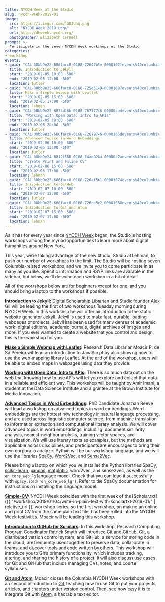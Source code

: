 ```yaml
---
title: NYCDH Week at the Studio
slug: nycdh-week-2019-01
image: 
  src: https://i.imgur.com/lGDJUhq.png
  alt: "NYCDH Week 2019 Logo"
  url: http://dhweek.nycdh.org/
  photographer: Elizabeth Cornell
prompt: >-
  Participate in the seven NYCDH Week workshops at the Studio
categories:
- workshop
events:
- guid: "CAL-00bb9e25-686facc0-0168-72642b5e-0000162fevents%40columbia.edu"
  title: Introduction to Jekyll
  start: "2019-02-05 10:00 -500"
  end: "2019-02-05 12:00 -500"
  location: butler
- guid: "CAL-00bb9e25-686facc0-0168-725e5148-00001607events%40columbia.edu"
  title: Make a Simple Webmap with Leaflet
  start: "2019-02-05 15:00 -500"
  end: "2019-02-05 17:00 -500"
  location: lehman
- guid: "CAL-00bb9e25-6874d36b-0168-76777746-00000cadevents%40columbia.edu"
  title: "Working with Open Data: Intro to APIs"
  start: "2019-02-05 18:00 -500"
  end: "2019-02-05 20:00 -500"
  location: butler
- guid: "CAL-00bb9e25-686facc0-0168-72679746-0000165devents%40columbia.edu"
  title: Advanced Topics in Word Embeddings
  start: "2019-02-06 10:00 -500"
  end: "2019-02-06 12:00 -500"
  location: butler
- guid: "CAL-00bb9e24-6812f580-0168-14ad028a-00000c2aevents%40columbia.edu"
  title: "Create Print and Online CV"
  start: "2019-02-06 15:00 -500"
  end: "2019-02-06 17:00 -500"
  location: lehman
- guid: "CAL-00bb9e25-686facc0-0168-726af561-00001674events%40columbia.edu"
  title: Introduction to GitHub
  start: "2019-02-07 10:00 -500"
  end: "2019-02-07 12:00 -500"
  location: butler
- guid: "CAL-00bb9e25-686facc0-0168-726ce5e2-00001680events%40columbia.edu"
  title: Introduction to Git and Atom
  start: "2019-02-07 15:00 -500"
  end: "2019-02-07 17:00 -500"
  location: lehman
---
```


As it has for every year since [NYCDH Week](http://dhweek.nycdh.org) began,
the Studio is hosting workshops among the myriad opportunities to learn more
about digital humanities around New York.

This year, we’re taking advantage of the new Studio, Studio at Lehman, to push
our number of workshops to the limit. The Studio will be hosting seven
Columbia-related workshops, and we invite you to come participate in as many
as you like. Specific information and RSVP links are available in the sidebar,
but below, we’ll describe each workshop in a bit of detail.

All of the workshops below are for beginners except for one, and you should
bring a laptop to the workshops if possible.

**[Introduction to
Jekyll](http://dhweek.nycdh.org/event/introduction-to-jekyll/):** Digital
Scholarship Librarian and Studio founder Alex Gil will be leading the first of
two workshops Tuesday morning during NYCDH Week. In this workshop he will
offer an introduction to the static website generator
[Jekyll](http://jekyllrb.com). Jekyll is used to make fast, durable, loading
webpages or projects. Jekyll has been used for many genres of academic work:
digital editions, academic journals, digital archives of images and more. If
you ever wanted to create a website that you control and design, this is the
workshop for you.

**[Make a Simple Webmap with
Leaflet](http://dhweek.nycdh.org/event/make-a-simple-webmap-with-leaflet/):**
Research Data Librarian Moacir P. de Sá Pereira will lead an introduction to
JavaScript by also showing how to use the web-mapping library
[Leaflet](http://leafletjs.com). At the end of the workshop, users will be
able to embed maps in webpages using data they provide.

**[Working with Open Data: Intro to
APIs](http://dhweek.nycdh.org/event/working-with-open-data-intro-to-apis-2/):**
There is so much data out on the web that knowing how to use APIs will let you
explore and collect that data in a reliable and efficient way. This workshop
will be taught by Amir Imani, a student at the Data Science Institute and a
grantee at the Brown Institute for Media Innovation.

**[Advanced Topics in Word
Embeddings](http://dhweek.nycdh.org/event/advanced-topics-in-word-embeddings/):**
PhD Candidate Jonathan Reeve will lead a workshop on advanced topics in word
embeddings. Word embeddings are the hottest new technology in natural language
processing, and are used across linguistic computer science, from machine
translation to information extraction and computational literary analysis. We
will cover advanced topics in word embeddings, including: document similarity
analysis, nearest-neighbor analysis, training vector spaces, and
visualization. We will use literary texts as examples, but the methods are
applicable across disciplines, and participants are encouraged to bring their
own corpora to analyze. Python will be our workshop language, and we will use
the libraries [SpaCy](http://spacy.io),
[Word2Vec](https://en.wikipedia.org/wiki/Word2vec), and
[Sense2Vec](https://github.com/explosion/sense2vec).

Please bring a laptop on which you’ve installed the Python libraries SpaCy,
[scikit-learn](https://scikit-learn.org/stable/),
[pandas](https://pandas.pydata.org/), [matplotlib](https://matplotlib.org/),
word2vec, and sense2vec, as well as the `en_core_web_lg` language model. Check
that you can load it successfully with `spacy.load('en_core_web_lg')`. Refer
to the SpaCy documentation for instructions on installing the language model.

**[Simple-CV](http://dhweek.nycdh.org/event/simple-cv/):** NYCDH Week
coincides with the first week of the [Scholar.txt]({{ "/workshop/2019/01/04/write-in-plain-text-with-scholartxt-2019-01/" | relative_url }}) workshop
series, so the first workshop, on making an online and print CV from the same
plain text file, has been rolled into the NYCDH Week festivities. Moacir will
be leading this workshop.

**[Introduction to GitHub for
Scholars](http://dhweek.nycdh.org/event/introduction-to-github-for-scholars/):**
In this workshop, Research Computing Program Coordinator Patrick Smyth will
introduce [Git](http://www.git-scm.com) and [GitHub](http://github.com). Git,
a distributed version control system, and GitHub, a service for storing code
in the cloud, are frequently used together to preserve data, collaborate in
teams, and discover tools and code written by others. This workshop will
introduce you to Git’s primary functionality, which includes tracking,
altering, and sharing the history of a project. It will also discuss use cases
for Git and GitHub that include managing CVs, notes, and course syllabuses.

**[Git and Atom](http://dhweek.nycdh.org/event/git-and-atom/):** Moacir closes
the Columbia NYCDH Week workshops with an second introduction to
[Git](http://git-scm.org), teaching how to use Git to put your projects,
articles, and chapters under version control. Then, see how easy it is to
integrate Git with [Atom](http://atom.io), a hackable text editor.
